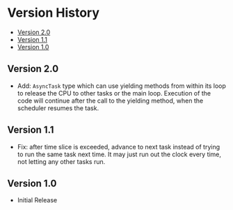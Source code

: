 # Version History

[TOC]: #

- [Version 2.0](#version-20)
- [Version 1.1](#version-11)
- [Version 1.0](#version-10)


## Version 2.0

* Add: `AsyncTask` type which can use yielding methods from within its
  loop to release the CPU to other tasks or the main loop. Execution of
  the code will continue after the call to the yielding method, when the
  scheduler resumes the task.

## Version 1.1

* Fix: after time slice is exceeded, advance to next task instead of
  trying to run the same task next time. It may just run out the clock
  every time, not letting any other tasks run.

## Version 1.0

* Initial Release

